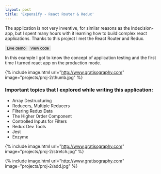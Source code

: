```yaml
---
layout: post
title: 'Expensify - React Router & Redux'
---
```


The application is not very inventive, for similar reasons as the Indecision-app, but I spent many hours with it learning how to build complex react applications. Thanks to this project I met the React Router and Redux.

<a href="http://www.google.com" target="_blank"><button name="button" class="btn">Live demo</button></a>
<a href="https://gitlab.com/lapinskap/expensify" target="_blank"><button name="button" class="btn">View code</button></a>

<style> 
.btn {
    color: black;
    background-color: #e5e5e5;
    cursor: pointer;
    border: none;
}
</style>

In this example I got to know the concept of application testing and the first time I turned react app on the production mode.

{% include image.html url="http://www.gratisography.com" image="projects/proj-2/thumb.jpg" %}

### Important topics that I explored while writing this application:
* Array Destructuring 
* Reducers, Multiple Reducers
* Filtering Redux Data
* The Higher Order Component
* Controlled Inputs for Filters
* Redux Dev Tools
* Jest
* Enzyme 


{% include image.html url="http://www.gratisography.com" image="projects/proj-2/stretch.jpg" %}

{% include image.html url="http://www.gratisography.com" image="projects/proj-2/add.jpg" %}
